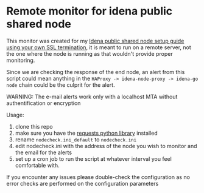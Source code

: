 # Remote monitor for idena public shared node

This monitor was created for my [Idena public shared node setup guide using your own SSL termination](https://github.com/pocoloko/idena-shared-node), it is meant to run on a remote server, not the one where the node is running as that wouldn't provide proper monitoring.

Since we are checking the response of the end node, an alert from this script could mean anything in the `HAProxy -> idena-node-proxy -> idena-go node` chain could be the culprit for the alert.

WARNING: The e-mail alerts work only with a localhost MTA without authentification or encryption

Usage:

1. clone this repo
2. make sure you have the [requests python library](https://docs.python-requests.org/en/master/) installed
3. rename `nodecheck.ini_default` to `nodecheck.ini`
4. edit nodecheck.ini with the address of the node you wish to monitor and the email for the alerts
5. set up a cron job to run the script at whatever interval you feel comfortable with.

If you encounter any issues please double-check the configuration as no error checks are performed on the configuration parameters
